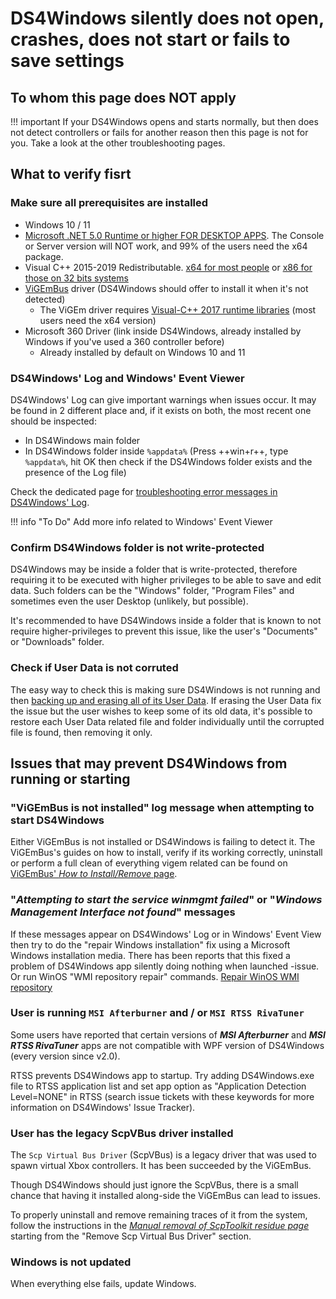 # DS4Windows silently does not open, crashes, does not start or fails to save settings

## To whom this page does NOT apply

!!! important
    If your DS4Windows opens and starts normally, but then does not detect controllers or fails for another reason then this page is not for you. Take a look at the other troubleshooting pages.

## What to verify fisrt

### Make sure all prerequisites are installed

- Windows 10 / 11
- [Microsoft .NET 5.0 Runtime or higher FOR DESKTOP APPS](https://dotnet.microsoft.com/download/dotnet/5.0/runtime). The Console or Server version will NOT work, and 99% of the users need the x64 package.
- Visual C++ 2015-2019 Redistributable. [x64 for most people](https://aka.ms/vs/16/release/vc_redist.x64.exe) or [x86 for those on 32 bits systems](https://aka.ms/vs/16/release/vc_redist.x86.exe)
- [ViGEmBus](https://vigem.org/projects/ViGEm/How-to-Install/) driver (DS4Windows should offer to install it when it's not detected)
	- The ViGEm driver requires [Visual-C++ 2017 runtime libraries](https://support.microsoft.com/en-us/topic/the-latest-supported-visual-c-downloads-2647da03-1eea-4433-9aff-95f26a218cc0) (most users need the x64 version)
- Microsoft 360 Driver (link inside DS4Windows, already installed by Windows if you've used a 360 controller before)
	- Already installed by default on Windows 10 and 11


### DS4Windows' Log and Windows' Event Viewer

DS4Windows' Log can give important warnings when issues occur. It may be found in 2 different place and, if it exists on both, the most recent one should be inspected:

- In DS4Windows main folder
- In DS4Windows folder inside `%appdata%` (Press ++win+r++, type `%appdata%`, hit OK then check if the DS4Windows folder exists and the presence of the Log file)

Check the dedicated page for [troubleshooting error messages in DS4Windows' Log](../../under-construction).

!!! info "To Do"
	Add more info related to Windows' Event Viewer

### Confirm DS4Windows folder is not write-protected

DS4Windows may be inside a folder that is write-protected, therefore requiring it to be executed with higher privileges to be able to save and edit data. Such folders can be the "Windows" folder, "Program Files" and sometimes even the user Desktop (unlikely, but possible). 

It's recommended to have DS4Windows inside a folder that is known to not require higher-privileges to prevent this issue, like the user's "Documents" or "Downloads" folder.

### Check if User Data is not corruted

The easy way to check this is making sure DS4Windows is not running and then [backing up and erasing all of its User Data](). If erasing the User Data fix the issue but the user wishes to keep some of its old data, it's possible to restore each User Data related file and folder individually until the corrupted file is found, then removing it only.

## Issues that may prevent DS4Windows from running or starting

### "ViGEmBus is not installed" log message when attempting to start DS4Windows

Either ViGEmBus is not installed or DS4Windows is failing to detect it. The ViGEmBus's guides on how to install, verify if its working correctly, uninstall or perform a full clean of everything vigem related can be found on [ViGEmBus' _How to Install/Remove_ page](https://vigem.org/projects/ViGEm/How-to-Install/).

### "_Attempting to start the service winmgmt failed_" or "_Windows Management Interface not found_" messages

If these messages appear on DS4Windows' Log or in Windows' Event View then try to do the "repair Windows installation" fix using a Microsoft Windows installation media. There has been reports that this fixed a problem of DS4Windows app silently doing nothing when launched -issue. Or run WinOS "WMI repository repair" commands. [Repair WinOS WMI repository](https://www.thewindowsclub.com/how-to-repair-or-rebuild-the-wmi-repository-on-windows-10/)

### User is running `MSI Afterburner` and / or `MSI RTSS RivaTuner`

Some users have reported that certain versions of _**MSI Afterburner**_ and _**MSI RTSS RivaTuner**_ apps are not compatible with WPF version of DS4Windows (every version since v2.0).

RTSS prevents DS4Windows app to startup. Try adding DS4Windows.exe file to RTSS application list and set app option as "Application Detection Level=NONE" in RTSS (search issue tickets with these keywords for more information on DS4Windows' Issue Tracker).

### User has the legacy ScpVBus driver installed

The `Scp Virtual Bus Driver` (ScpVBus) is a legacy driver that was used to spawn virtual Xbox controllers. It has been succeeded by the ViGEmBus.

Though DS4Windows should just ignore the ScpVBus, there is a small chance that having it installed along-side the ViGEmBus can lead to issues.

To properly uninstall and remove remaining traces of it from the system, follow the instructions in the [_Manual removal of ScpToolkit residue page_](https://vigem.org/projects/ScpToolkit/ScpToolkit-Removal-Guide/#remove-scp-virtual-bus-driver) starting from the "Remove Scp Virtual Bus Driver" section. 

### Windows is not updated

When everything else fails, update Windows.
